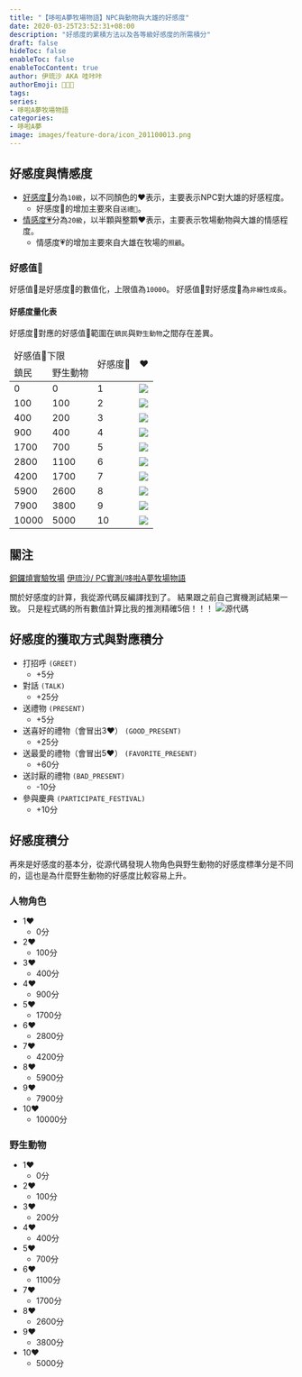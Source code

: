 ```yaml
---
title: "【哆啦A夢牧場物語】NPC與動物與大雄的好感度"
date: 2020-03-25T23:52:31+08:00
description: "好感度的累積方法以及各等級好感度的所需積分"
draft: false
hideToc: false
enableToc: false
enableTocContent: true
author: 伊琉沙 AKA 哇咔咔
authorEmoji: 👩🏿‍🚀
tags: 
series:
- 哆啦A夢牧場物語
categories:
- 哆啦A夢
image: images/feature-dora/icon_201100013.png
---
```

## 好感度與情感度
+ [好感度💝](../doraemon-story-likabilitydegree/)分為`10級`，以不同顏色的❤️表示，主要表示NPC對大雄的好感程度。
    + 好感度💝的增加主要來自`送禮🎁`。
+ [情感度💗](../doraemon-story-affectiondegree/)分為`20級`，以半顆與整顆❤️表示，主要表示牧場動物與大雄的情感程度。
    + 情感度💗的增加主要來自大雄在牧場的`照顧`。

### 好感值🥰
好感值🥰是好感度💝的數值化，上限值為`10000`。
好感值🥰對好感度💝為`非線性成長`。

#### 好感度量化表
好感度💝對應的好感值🥰範圍在`鎮民`與`野生動物`之間存在差異。
<table>
    <thead>
        <tr>
            <td colspan="2">好感值🥰下限</td>
            <td rowspan="2">好感度💝</td>
            <td rowspan="2">❤️</td>
        </tr>        
        <tr>
            <td>鎮民</td>
            <td>野生動物</td>
        </tr>
    </thead>
    <tbody>
        <tr>
            <td>0</td>
            <td>0</td>
            <td>1</td>
            <td><img src= "/images/post/Season_of_Story/Sprite/icon_201060010.png"></td>
        </tr>
        <tr>
            <td>100</td>
            <td>100</td>
            <td>2</td>
            <td><img src= "/images/post/Season_of_Story/Sprite/icon_201060020.png"></td>
        </tr>
        <tr>
            <td>400</td>
            <td>200</td>
            <td>3</td>
            <td><img src= "/images/post/Season_of_Story/Sprite/icon_201060030.png"></td>
        </tr>
        <tr>
            <td>900</td>
            <td>400</td>
            <td>4</td>
            <td><img src= "/images/post/Season_of_Story/Sprite/icon_201060040.png"></td>
        </tr>
        <tr>
            <td>1700</td>
            <td>700</td>
            <td>5</td>
            <td><img src= "/images/post/Season_of_Story/Sprite/icon_201060060.png"></td>
        </tr>
        <tr>
            <td>2800</td>
            <td>1100</td>
            <td>6</td>
            <td><img src= "/images/post/Season_of_Story/Sprite/icon_201060050.png"></td>
        </tr>
        <tr>
            <td>4200</td>
            <td>1700</td>
            <td>7</td>
            <td><img src= "/images/post/Season_of_Story/Sprite/icon_201060070.png"></td>
        </tr>
        <tr>
            <td>5900</td>
            <td>2600</td>
            <td>8</td>
            <td><img src= "/images/post/Season_of_Story/Sprite/icon_201060080.png"></td>
        </tr>
        <tr>
            <td>7900</td>
            <td>3800</td>
            <td>9</td>
            <td><img src= "/images/post/Season_of_Story/Sprite/icon_201060090.png"></td>
        </tr>
        <tr>
            <td>10000</td>
            <td>5000</td>
            <td>10</td>
            <td><img src= "/images/post/Season_of_Story/Sprite/icon_201060100.png"></td>
        </tr>
    </tbody>
</table>

## 關注
[銅鑼燒實驗牧場](https://www.facebook.com/dorayakifarm/?modal=admin_todo_tour)
[伊琉沙/ PC實測/哆啦A夢牧場物語](https://docs.google.com/spreadsheets/d/1DjAbwpy9XUwY5iAoWFtHbHDwEne82c33R1dH83Qb7eY/)

關於好感度的計算，我從源代碼反編譯找到了。
結果跟之前自己實機測試結果一致。
只是程式碼的所有數值計算比我的推測精確5倍！！！
![源代碼](/images/post/LikabilityDegreeData.png)

## 好感度的獲取方式與對應積分
* 打招呼 `(GREET)`
    * +5分
* 對話 `(TALK)`
    * +25分
* 送禮物 `(PRESENT)`
    * +5分
* 送喜好的禮物（會冒出3♥） `(GOOD_PRESENT)`
    * +25分
* 送最愛的禮物（會冒出5♥） `(FAVORITE_PRESENT)`
    * +60分
* 送討厭的禮物 `(BAD_PRESENT)`
    * -10分
* 參與慶典 `(PARTICIPATE_FESTIVAL)`
    * +10分

## 好感度積分
再來是好感度的基本分，從源代碼發現人物角色與野生動物的好感度標準分是不同的，這也是為什麼野生動物的好感度比較容易上升。

### 人物角色
* 1♥
    * 0分
* 2♥
    * 100分
* 3♥  
    * 400分
* 4♥ 
    * 900分
* 5♥ 
    * 1700分
* 6♥ 
    * 2800分
* 7♥ 
    * 4200分
* 8♥ 
    * 5900分
* 9♥ 
    * 7900分
* 10♥    
    * 10000分

### 野生動物
* 1♥
    * 0分
* 2♥
    * 100分
* 3♥  
    * 200分
* 4♥ 
    * 400分
* 5♥ 
    * 700分
* 6♥ 
    * 1100分
* 7♥ 
    * 1700分
* 8♥ 
    * 2600分
* 9♥ 
    * 3800分
* 10♥    
    * 5000分